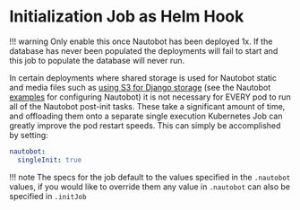 # Initialization Job as Helm Hook

!!! warning
    Only enable this once Nautobot has been deployed 1x.  If the database has never been populated the deployments will fail to start and this job to populate the database will never run.

In certain deployments where shared storage is used for Nautobot static and media files such as [using S3 for Django storage](https://docs.nautobot.com/projects/core/en/stable/user-guides/s3-django-storage) (see the Nautobot [examples](https://github.com/nautobot/nautobot/tree/develop/examples/s3_static_files) for configuring Nautobot) it is not necessary for EVERY pod to run all of the Nautobot post-init tasks.  These take a significant amount of time, and offloading them onto a separate single execution Kubernetes Job can greatly improve the pod restart speeds.  This can simply be accomplished by setting:

```yaml
nautobot:
  singleInit: true
```

!!! note
    The specs for the job default to the values specified in the `.nautobot` values, if you would like to override them any value in `.nautobot` can also be specified in `.initJob`
